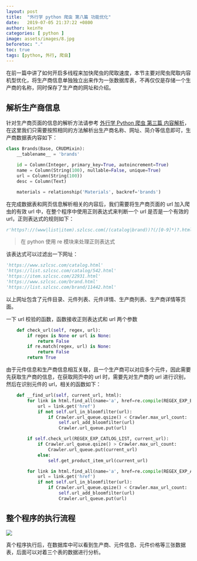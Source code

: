 ```yaml
---
layout: post
title:  "外行学 python 爬虫 第八篇 功能优化"
date:   2019-07-05 21:37:22 +0800
author: keinYe
categories: [ python ]
image: assets/images/8.jpg
beforetoc: "."
toc: true
tags: [python, 外行, 爬虫]
---
```

在前一篇中讲了如何开启多线程来加快爬虫的爬取速度，本节主要对爬虫爬取内容机型优化，将生产商信息单独独立出来作为一张数据库表，不再仅仅是存储一个生产商的名称，同时保存了生产商的网址和介绍。

## 解析生产商信息
针对生产商页面的信息的解析方法请参考 [外行学 Python 爬虫 第三篇 内容解析](https://mp.weixin.qq.com/s/jVpdULsAxFcVmChwGG1FQw)，在这里我们只需要按照相同的方法解析出生产商名称、网址、简介等信息即可，生产商数据表内容如下：
```python
class Brands(Base, CRUDMixin):
    __tablename__ = 'brands'

    id = Column(Integer, primary_key=True, autoincrement=True)
    name = Column(String(100), nullable=False, unique=True)
    url = Column(String(100))
    desc = Column(Text)

    materials = relationship('Materials', backref='brands')
```

在完成数据表和网页信息解析相关的内容后，我们需要将生产商页面的 url 加入爬虫的有效 url 中，在整个程序中使用正则表达式来判断一个 url 是否是一个有效的 url，正则表达式的规则如下：
```python
r'https?://(www|list|item).szlcsc.com(/(catalog|brand))?(/[0-9]*)?.html'
```
> 在 python 使用 re 模块来处理正则表达式

该表达式可以过滤出一下网址：
```python
'https://www.szlcsc.com/catalog.html'
'https://list.szlcsc.com/catalog/542.html'
'https://item.szlcsc.com/22931.html'
'https://www.szlcsc.com/brand.html'
'https://list.szlcsc.com/brand/11442.html'
```
以上网址包含了元件目录、元件列表、元件详情、生产商列表、生产商详情等页面。

一下 url 校验的函数，函数接收正则表达式和 url 两个参数
```python
    def check_url(self, regex, url):
        if regex is None or url is None:
            return False
        if re.match(regex, url) is None:
            return False
        return True
```

由于元件信息和生产商信息相互关联，且一个生产商可以对应多个元件，因此需要先获取生产商的信息，在获取网页中的 url 时，需要先对生产商的 url 进行识别，然后在识别元件的 url，相关的函数如下：
```python
    def __find_url(self, current_url, html):
        for link in html.find_all(name='a', href=re.compile(REGEX_EXP_BRAND_LIST)):
            url = link.get('href')
            if not self.url_in_bloomfilter(url):
                if Crawler.url_queue.qsize() < Crawler.max_url_count:
                    self.url_add_bloomfilter(url)
                    Crawler.url_queue.put(url)

        if self.check_url(REGEX_EXP_CATLOG_LIST, current_url):
            if Crawler.url_queue.qsize() > Crawler.max_url_count:
                Crawler.url_queue.put(current_url)
            else:
                self.get_product_item_url(current_url)

        for link in html.find_all(name='a', href=re.compile(REGEX_EXP_ALL)):
            url = link.get('href')
            if not self.url_in_bloomfilter(url):
                if Crawler.url_queue.qsize() < Crawler.max_url_count:
                    self.url_add_bloomfilter(url)
                    Crawler.url_queue.put(url)
```


## 整个程序的执行流程
![](https://lg-8wz4hass-1252833766.cos.ap-shanghai.myqcloud.com/pic/Crawler-1.jpg)

真个程序执行后，在数据库中可以看到生产商、元件信息、元件价格等三张数据表，后面可以对着三个表的数据进行分析。

